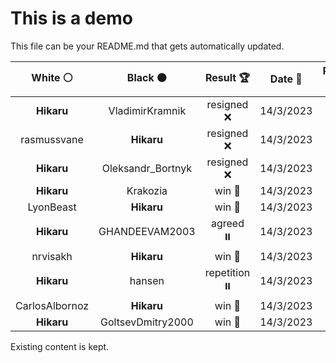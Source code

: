 # This is a demo

This file can be your README.md that gets automatically updated.

<!--START_SECTION:chessStats-->
<!-- Automatically generated with https://github.com/Balastrong/chess-stats-action -->

| White ⚪ | Black ⚫ | Result 🏆 | Date 📅 | Position 🗺️ |
|:---:|:---:|:---:|:---:|:---:|
| **Hikaru** | VladimirKramnik | resigned ❌ | 14/3/2023 | <a href="http://www.ee.unb.ca/cgi-bin/tervo/fen.pl?select=r3r1k1/pp4p1/2nb4/1B1p4/3P2K1/2N5/PP2N1q1/R1BQ4 w - -">Link</a> |
| rasmussvane | **Hikaru** | resigned ❌ | 14/3/2023 | <a href="http://www.ee.unb.ca/cgi-bin/tervo/fen.pl?select=5k2/2p2p2/5QNp/2pq2p1/rP6/7P/5PPK/8 b - -">Link</a> |
| **Hikaru** | Oleksandr_Bortnyk | resigned ❌ | 14/3/2023 | <a href="http://www.ee.unb.ca/cgi-bin/tervo/fen.pl?select=8/2r3k1/P2R2Pp/4n3/8/5b2/2r2p2/R2K1B2 w - -">Link</a> |
| **Hikaru** | Krakozia | win 🥇 | 14/3/2023 | <a href="http://www.ee.unb.ca/cgi-bin/tervo/fen.pl?select=Q7/5pk1/2p1p1p1/7p/3Q1P1P/5PPK/8/3Bq3 b - -">Link</a> |
| LyonBeast | **Hikaru** | win 🥇 | 14/3/2023 | <a href="http://www.ee.unb.ca/cgi-bin/tervo/fen.pl?select=2k5/3nP3/4Kn2/P1pP4/2P5/7p/8/8 w - -">Link</a> |
| **Hikaru** | GHANDEEVAM2003 | agreed ⏸️ | 14/3/2023 | <a href="http://www.ee.unb.ca/cgi-bin/tervo/fen.pl?select=8/8/6R1/5p2/6rk/5K2/8/8 w - -">Link</a> |
| nrvisakh | **Hikaru** | win 🥇 | 14/3/2023 | <a href="http://www.ee.unb.ca/cgi-bin/tervo/fen.pl?select=1k5r/1pp4P/8/2b1pN2/1n1pP3/3P3R/p2B3K/8 w - -">Link</a> |
| **Hikaru** | hansen | repetition ⏸️ | 14/3/2023 | <a href="http://www.ee.unb.ca/cgi-bin/tervo/fen.pl?select=8/8/8/5k2/5p2/5K2/8/8 w - -">Link</a> |
| CarlosAlbornoz | **Hikaru** | win 🥇 | 14/3/2023 | <a href="http://www.ee.unb.ca/cgi-bin/tervo/fen.pl?select=8/p1p5/3r2pp/4k3/2Bb4/1P1Rp3/P1r3PP/3RK3 w - -">Link</a> |
| **Hikaru** | GoltsevDmitry2000 | win 🥇 | 14/3/2023 | <a href="http://www.ee.unb.ca/cgi-bin/tervo/fen.pl?select=4k3/8/P5p1/1P3p1p/2n5/6P1/2P1r3/2KR1B2 b - -">Link</a> |

<!--END_SECTION:chessStats-->

Existing content is kept.
